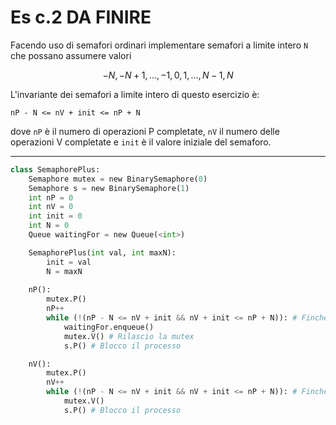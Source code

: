 # Es c.2 DA FINIRE

Facendo uso di semafori ordinari implementare semafori a limite intero `N` che possano assumere valori

$$-N, -N+1, ..., -1, 0, 1, ..., N-1, N$$

L'invariante dei semafori a limite intero di questo esercizio è:

`nP - N <= nV + init <= nP + N`

dove `nP` è il numero di operazioni P completate, `nV` il numero delle operazioni V completate e `init` è il valore iniziale del semaforo.

---

``` python
class SemaphorePlus:
    Semaphore mutex = new BinarySemaphore(0)
    Semaphore s = new BinarySemaphore(1)
    int nP = 0
    int nV = 0
    int init = 0
    int N = 0
    Queue waitingFor = new Queue(<int>)

    SemaphorePlus(int val, int maxN):
        init = val
        N = maxN
    
    nP():
        mutex.P()
        nP++
        while (!(nP - N <= nV + init && nV + init <= nP + N)): # Finchè l'invariante non è rispettata
            waitingFor.enqueue()
            mutex.V() # Rilascio la mutex
            s.P() # Blocco il processo

    nV():
        mutex.P()
        nV++
        while (!(nP - N <= nV + init && nV + init <= nP + N)): # Finchè l'invariante non è rispettata
            mutex.V()
            s.P() # Blocco il processo
```